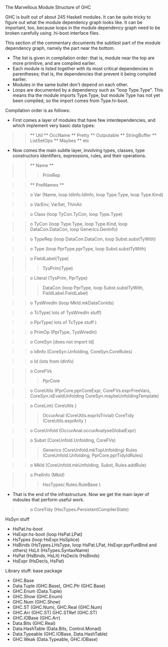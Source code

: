 
The Marvellous Module Structure of GHC


GHC is built out of about 245 Haskell modules. It can be quite tricky to figure out what the module dependency graph looks like. It can be important, too, because loops in the module dependency graph need to be broken carefully using .hi-boot interface files.


This section of the commentary documents the subtlest part of the module dependency graph, namely the part near the bottom.

- The list is given in compilation order: that is, module near the top are more primitive, and are compiled earlier.
- Each module is listed together with its most critical dependencies in parentheses; that is, the dependencies that prevent it being compiled earlier.
- Modules in the same bullet don't depend on each other.
- Loops are documented by a dependency such as "loop Type.Type". This means tha the module imports Type.Type, but module Type has not yet been compiled, so the import comes from Type.hi-boot. 


Compilation order is as follows:

- First comes a layer of modules that have few interdependencies, and which implement very basic data types:

> > ** Util
> > ** OccName
> > ** Pretty
> > ** Outputable
> > ** StringBuffer
> > ** ListSetOps
> > ** Maybes
> > ** etc 

- Now comes the main subtle layer, involving types, classes, type constructors identifiers, expressions, rules, and their operations.

> > ** Name
> > **
> >
> > >
> > > PrimRep

> > ** PrelNames
> > **

> >
> > o Var (Name, loop IdInfo.IdInfo, loop Type.Type, loop Type.Kind)

> >
> > o VarEnv, VarSet, ThinAir

> >
> > o Class (loop TyCon.TyCon, loop Type.Type)

> >
> > o TyCon (loop Type.Type, loop Type.Kind, loop DataCon.DataCon, loop Generics.GenInfo)

> >
> > o TypeRep (loop DataCon.DataCon, loop Subst.substTyWith)

> >
> > o Type (loop PprType.pprType, loop Subst.substTyWith)

> >
> > o FieldLabel(Type)
> >
> > >
> > > TysPrim(Type)

> >
> > o Literal (TysPrim, PprType)
> >
> > >
> > > DataCon (loop PprType, loop Subst.substTyWith, FieldLabel.FieldLabel)

> >
> > o TysWiredIn (loop MkId.mkDataConIds)

> >
> > o TcType( lots of TysWiredIn stuff)

> >
> > o PprType( lots of TcType stuff )

> >
> > o PrimOp (PprType, TysWiredIn)

> >
> > o CoreSyn \[does not import Id\]

> >
> > o IdInfo (CoreSyn.Unfolding, CoreSyn.CoreRules)

> >
> > o Id (lots from IdInfo)

> >
> > o CoreFVs
> >
> > >
> > > PprCore

> >
> > o CoreUtils (PprCore.pprCoreExpr, CoreFVs.exprFreeVars, CoreSyn.isEvaldUnfolding CoreSyn.maybeUnfoldingTemplate)

> >
> > o CoreLint( CoreUtils )
> >
> > >
> > > OccurAnal (CoreUtils.exprIsTrivial)
> > > CoreTidy (CoreUtils.exprArity )

> >
> > o CoreUnfold (OccurAnal.occurAnalyseGlobalExpr)

> >
> > o Subst (CoreUnfold.Unfolding, CoreFVs)
> >
> > >
> > > Generics (CoreUnfold.mkTopUnfolding)
> > > Rules (CoreUnfold.Unfolding, PprCore.pprTidyIdRules)

> >
> > o MkId (CoreUnfold.mkUnfolding, Subst, Rules.addRule)

> >
> > o PrelInfo (MkId)
> >
> > >
> > > HscTypes( Rules.RuleBase ) 

- That is the end of the infrastructure. Now we get the main layer of mdoules that perform useful work.

> >
> > o CoreTidy (HscTypes.PersistentCompilerState) 


HsSyn stuff

- HsPat.hs-boot
- HsExpr.hs-boot (loop HsPat.LPat)
- HsTypes (loop HsExpr.HsSplice)
- HsBinds (HsTypes.LHsType, loop HsPat.LPat, HsExpr.pprFunBind and others) HsLit (HsTypes.SyntaxName)
- HsPat (HsBinds, HsLit) HsDecls (HsBinds)
- HsExpr (HsDecls, HsPat) 


Library stuff: base package

- GHC.Base
- Data.Tuple (GHC.Base), GHC.Ptr (GHC.Base)
- GHC.Enum (Data.Tuple)
- GHC.Show (GHC.Enum)
- GHC.Num (GHC.Show)
- GHC.ST (GHC.Num), GHC.Real (GHC.Num)
- GHC.Arr (GHC.ST) GHC.STRef (GHC.ST)
- GHC.IOBase (GHC.Arr)
- Data.Bits (GHC.Real)
- Data.HashTable (Data.Bits, Control.Monad)
- Data.Typeable (GHC.IOBase, Data.HashTable)
- GHC.Weak (Data.Typeable, GHC.IOBase) 
